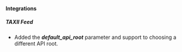 #### Integrations
##### TAXII Feed
- Added the ***default_api_root*** parameter and support to choosing a different API root.
